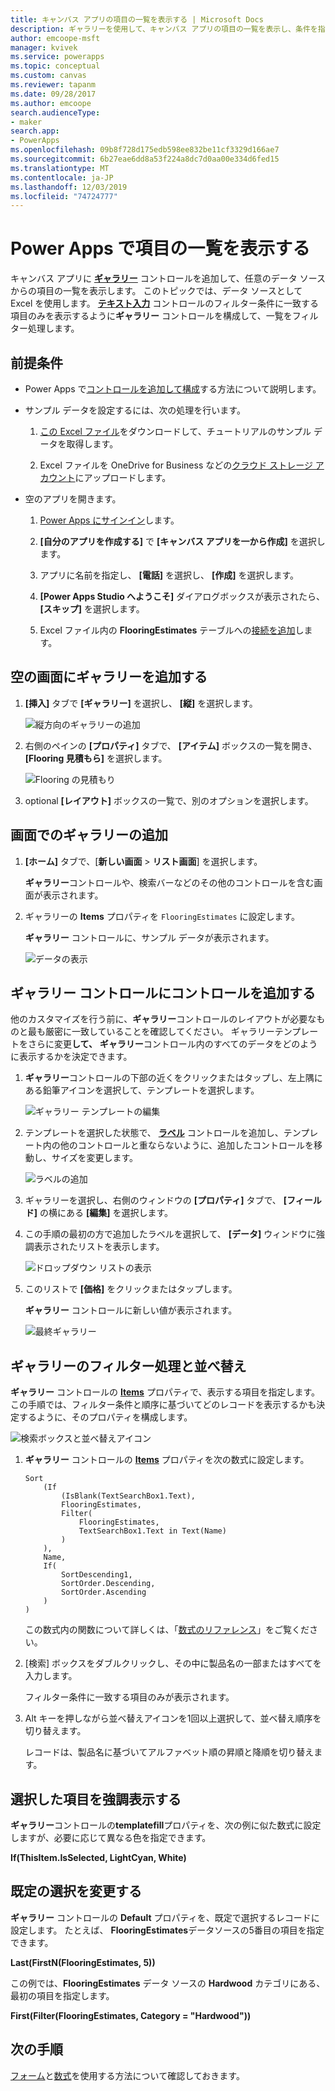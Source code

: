 ```yaml
---
title: キャンバス アプリの項目の一覧を表示する | Microsoft Docs
description: ギャラリーを使用して、キャンバス アプリの項目の一覧を表示し、条件を指定して一覧をフィルター処理します。
author: emcoope-msft
manager: kvivek
ms.service: powerapps
ms.topic: conceptual
ms.custom: canvas
ms.reviewer: tapanm
ms.date: 09/28/2017
ms.author: emcoope
search.audienceType:
- maker
search.app:
- PowerApps
ms.openlocfilehash: 09b8f728d175edb598ee832be11cf3329d166ae7
ms.sourcegitcommit: 6b27eae6dd8a53f224a8dc7d0aa00e334d6fed15
ms.translationtype: MT
ms.contentlocale: ja-JP
ms.lasthandoff: 12/03/2019
ms.locfileid: "74724777"
---
```

# <a name="show-a-list-of-items-in-power-apps"></a>Power Apps で項目の一覧を表示する

キャンバス アプリに **[ギャラリー](controls/control-gallery.md)** コントロールを追加して、任意のデータ ソースからの項目の一覧を表示します。 このトピックでは、データ ソースとして Excel を使用します。 **[テキスト入力](controls/control-text-input.md)** コントロールのフィルター条件に一致する項目のみを表示するように**ギャラリー** コントロールを構成して、一覧をフィルター処理します。

## <a name="prerequisites"></a>前提条件

- Power Apps で[コントロールを追加して構成](add-configure-controls.md)する方法について説明します。

- サンプル データを設定するには、次の処理を行います。
    1. [この Excel ファイル](https://az787822.vo.msecnd.net/documentation/get-started-from-data/FlooringEstimates.xlsx)をダウンロードして、チュートリアルのサンプル データを取得します。

    2. Excel ファイルを OneDrive for Business などの[クラウド ストレージ アカウント](connections/cloud-storage-blob-connections.md)にアップロードします。

- 空のアプリを開きます。
    1. [Power Apps にサインイン](https://make.powerapps.com?utm_source=padocs&utm_medium=linkinadoc&utm_campaign=referralsfromdoc)します。

    1. **[自分のアプリを作成する]** で **[キャンバス アプリを一から作成]** を選択します。

    1. アプリに名前を指定し、 **[電話]** を選択し、 **[作成]** を選択します。

    1. **[Power Apps Studio へようこそ]** ダイアログボックスが表示されたら、 **[スキップ]** を選択します。

    1. Excel ファイル内の **FlooringEstimates** テーブルへの[接続を追加](add-data-connection.md)します。

## <a name="add-a-gallery-to-a-blank-screen"></a>空の画面にギャラリーを追加する

1. **[挿入]** タブで **[ギャラリー]** を選択し、 **[縦]** を選択します。

    ![縦方向のギャラリーの追加](./media/add-gallery/gallery-dropdown.png)

1. 右側のペインの **[プロパティ]** タブで、 **[アイテム]** ボックスの一覧を開き、 **[Flooring 見積もら]** を選択します。

    ![Flooring の見積もり](./media/add-gallery/select-layout.png)

1. optional **[レイアウト]** ボックスの一覧で、別のオプションを選択します。

## <a name="add-a-gallery-in-a-screen"></a>画面でのギャラリーの追加

1. **[ホーム]** タブで、[**新しい画面** > **リスト画面**] を選択します。

    **ギャラリー**コントロールや、検索バーなどのその他のコントロールを含む画面が表示されます。

1. ギャラリーの **Items** プロパティを `FlooringEstimates` に設定します。

    **ギャラリー** コントロールに、サンプル データが表示されます。

    ![データの表示](./media/add-gallery/show-data-default.png)

## <a name="add-a-control-to-the-gallery-control"></a>ギャラリー コントロールにコントロールを追加する
他のカスタマイズを行う前に、**ギャラリー**コントロールのレイアウトが必要なものと最も厳密に一致していることを確認してください。 ギャラリーテンプレートをさらに変更**して、** **ギャラリー**コントロール内のすべてのデータをどのように表示するかを決定できます。

1. **ギャラリー**コントロールの下部の近くをクリックまたはタップし、左上隅にある鉛筆アイコンを選択して、テンプレートを選択します。

    ![ギャラリー テンプレートの編集](./media/add-gallery/edit-item.png)

2. テンプレートを選択した状態で、 **[ラベル](controls/control-text-box.md)** コントロールを追加し、テンプレート内の他のコントロールと重ならないように、追加したコントロールを移動し、サイズを変更します。

    ![ラベルの追加](./media/add-gallery/add-text-box.png)

3. ギャラリーを選択し、右側のウィンドウの **[プロパティ]** タブで、 **[フィールド]** の横にある **[編集]** を選択します。

4. この手順の最初の方で追加したラベルを選択して、 **[データ]** ウィンドウに強調表示されたリストを表示します。

    ![ドロップダウン リストの表示](./media/add-gallery/open-dropdown.png)

5. このリストで **[価格]** をクリックまたはタップします。

    **ギャラリー** コントロールに新しい値が表示されます。

    ![最終ギャラリー](./media/add-gallery/final-gallery.png)

## <a name="filter-and-sort-a-gallery"></a>ギャラリーのフィルター処理と並べ替え
**ギャラリー** コントロールの **[Items](controls/properties-core.md)** プロパティで、表示する項目を指定します。 この手順では、フィルター条件と順序に基づいてどのレコードを表示するかも決定するように、そのプロパティを構成します。

![検索ボックスと並べ替えアイコン](./media/add-gallery/text-search-box.png)

1. **ギャラリー** コントロールの **[Items](controls/properties-core.md)** プロパティを次の数式に設定します。

    ```powerapps-dot
    Sort
        (If
            (IsBlank(TextSearchBox1.Text),
            FlooringEstimates,
            Filter(
                FlooringEstimates,
                TextSearchBox1.Text in Text(Name)
            )
        ),
        Name,
        If(
            SortDescending1,
            SortOrder.Descending,
            SortOrder.Ascending
        )
    )
    ```

    この数式内の関数について詳しくは、「[数式のリファレンス](formula-reference.md)」をご覧ください。

1. [検索] ボックスをダブルクリックし、その中に製品名の一部またはすべてを入力します。

    フィルター条件に一致する項目のみが表示されます。

1. Alt キーを押しながら並べ替えアイコンを1回以上選択して、並べ替え順序を切り替えます。

    レコードは、製品名に基づいてアルファベット順の昇順と降順を切り替えます。

## <a name="highlight-the-selected-item"></a>選択した項目を強調表示する
**ギャラリー**コントロールの**templatefill**プロパティを、次の例に似た数式に設定しますが、必要に応じて異なる色を指定できます。

**If(ThisItem.IsSelected, LightCyan, White)**

## <a name="change-the-default-selection"></a>既定の選択を変更する
**ギャラリー** コントロールの **Default** プロパティを、既定で選択するレコードに設定します。 たとえば、 **FlooringEstimates**データソースの5番目の項目を指定できます。

**Last(FirstN(FlooringEstimates, 5))**

この例では、**FlooringEstimates** データ ソースの **Hardwood** カテゴリにある、最初の項目を指定します。

**First(Filter(FlooringEstimates, Category = "Hardwood"))**

## <a name="next-steps"></a>次の手順
[フォーム](working-with-forms.md)と[数式](working-with-formulas.md)を使用する方法について確認しておきます。
